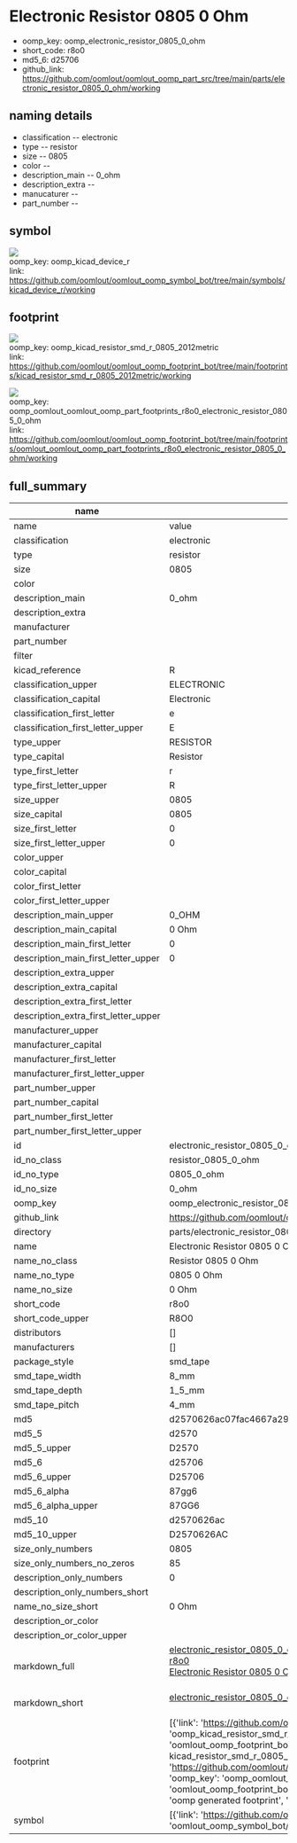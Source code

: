 # Electronic Resistor 0805 0 Ohm

  
* oomp_key: oomp_electronic_resistor_0805_0_ohm 
* short_code: r8o0
* md5_6: d25706  
* github_link: https://github.com/oomlout/oomlout_oomp_part_src/tree/main/parts/electronic_resistor_0805_0_ohm/working  
## naming details
* classification -- electronic
* type -- resistor
* size -- 0805
* color -- 
* description_main -- 0_ohm
* description_extra -- 
* manucaturer -- 
* part_number -- 



## symbol

![](symbol/{index}/working/working_600.png)  
oomp_key: oomp_kicad_device_r  
link: https://github.com/oomlout/oomlout_oomp_symbol_bot/tree/main/symbols/kicad_device_r/working  

## footprint

![](footprint/{index}/working/working_600.png)  
oomp_key: oomp_kicad_resistor_smd_r_0805_2012metric  
link: https://github.com/oomlout/oomlout_oomp_footprint_bot/tree/main/footprints/kicad_resistor_smd_r_0805_2012metric/working  

![](footprint/{index}/working/working_600.png)  
oomp_key: oomp_oomlout_oomlout_oomp_part_footprints_r8o0_electronic_resistor_0805_0_ohm  
link: https://github.com/oomlout/oomlout_oomp_footprint_bot/tree/main/footprints/oomlout_oomlout_oomp_part_footprints_r8o0_electronic_resistor_0805_0_ohm/working  

## full_summary
| name | value | 
| --- | --- | 
| name | value | 
| classification | electronic | 
| type | resistor | 
| size | 0805 | 
| color |  | 
| description_main | 0_ohm | 
| description_extra |  | 
| manufacturer |  | 
| part_number |  | 
| filter |  | 
| kicad_reference | R | 
| classification_upper | ELECTRONIC | 
| classification_capital | Electronic | 
| classification_first_letter | e | 
| classification_first_letter_upper | E | 
| type_upper | RESISTOR | 
| type_capital | Resistor | 
| type_first_letter | r | 
| type_first_letter_upper | R | 
| size_upper | 0805 | 
| size_capital | 0805 | 
| size_first_letter | 0 | 
| size_first_letter_upper | 0 | 
| color_upper |  | 
| color_capital |  | 
| color_first_letter |  | 
| color_first_letter_upper |  | 
| description_main_upper | 0_OHM | 
| description_main_capital | 0 Ohm | 
| description_main_first_letter | 0 | 
| description_main_first_letter_upper | 0 | 
| description_extra_upper |  | 
| description_extra_capital |  | 
| description_extra_first_letter |  | 
| description_extra_first_letter_upper |  | 
| manufacturer_upper |  | 
| manufacturer_capital |  | 
| manufacturer_first_letter |  | 
| manufacturer_first_letter_upper |  | 
| part_number_upper |  | 
| part_number_capital |  | 
| part_number_first_letter |  | 
| part_number_first_letter_upper |  | 
| id | electronic_resistor_0805_0_ohm | 
| id_no_class | resistor_0805_0_ohm | 
| id_no_type | 0805_0_ohm | 
| id_no_size | 0_ohm | 
| oomp_key | oomp_electronic_resistor_0805_0_ohm | 
| github_link | https://github.com/oomlout/oomlout_oomp_part_src/tree/main/parts/electronic_resistor_0805_0_ohm/working | 
| directory | parts/electronic_resistor_0805_0_ohm | 
| name | Electronic Resistor 0805 0 Ohm | 
| name_no_class | Resistor 0805 0 Ohm | 
| name_no_type | 0805 0 Ohm | 
| name_no_size | 0 Ohm | 
| short_code | r8o0 | 
| short_code_upper | R8O0 | 
| distributors | [] | 
| manufacturers | [] | 
| package_style | smd_tape | 
| smd_tape_width | 8_mm | 
| smd_tape_depth | 1_5_mm | 
| smd_tape_pitch | 4_mm | 
| md5 | d2570626ac07fac4667a2946a70a904d | 
| md5_5 | d2570 | 
| md5_5_upper | D2570 | 
| md5_6 | d25706 | 
| md5_6_upper | D25706 | 
| md5_6_alpha | 87gg6 | 
| md5_6_alpha_upper | 87GG6 | 
| md5_10 | d2570626ac | 
| md5_10_upper | D2570626AC | 
| size_only_numbers | 0805 | 
| size_only_numbers_no_zeros | 85 | 
| description_only_numbers | 0 | 
| description_only_numbers_short |   | 
| name_no_size_short | 0 Ohm | 
| description_or_color |   | 
| description_or_color_upper |   | 
| markdown_full | [electronic_resistor_0805_0_ohm](https://github.com/oomlout/oomlout_oomp_part_src/tree/main/parts/electronic_resistor_0805_0_ohm/working)<br>[r8o0](https://github.com/oomlout/oomlout_oomp_part_src/tree/main/parts/electronic_resistor_0805_0_ohm/working)<br>[Electronic Resistor 0805 0 Ohm](https://github.com/oomlout/oomlout_oomp_part_src/tree/main/parts/electronic_resistor_0805_0_ohm/working)<br><br> | 
| markdown_short | [electronic_resistor_0805_0_ohm](https://github.com/oomlout/oomlout_oomp_part_src/tree/main/parts/electronic_resistor_0805_0_ohm/working)<br><br> | 
| footprint | [{'link': 'https://github.com/oomlout/oomlout_oomp_footprint_bot/tree/main/foootprntss/kicad_resistor_smd_r_0805_2012metric', 'oomp_key': 'oomp_kicad_resistor_smd_r_0805_2012metric', 'directory': 'oomlout_oomp_footprint_bot/footprints/kicad_resistor_smd_r_0805_2012metric//working/working.kicad_mod', 'note': 'source footprint kicad_resistor_smd_r_0805_2012metric', 'index': 0}, {'link': 'https://github.com/oomlout/oomlout_oomp_footprint_bot/tree/main/foootprntss/oomlout_oomlout_oomp_part_footprints_r8o0_electronic_resistor_0805_0_ohm', 'oomp_key': 'oomp_oomlout_oomlout_oomp_part_footprints_r8o0_electronic_resistor_0805_0_ohm', 'directory': 'oomlout_oomp_footprint_bot/footprints/oomlout_oomlout_oomp_part_footprints_r8o0_electronic_resistor_0805_0_ohm//working/working.kicad_mod', 'note': 'oomp generated footprint', 'index': 1}] | 
| symbol | [{'link': 'https://github.com/oomlout/oomlout_oomp_symbol_bot/tree/main/symbols/kicad_device_r', 'oomp_key': 'oomp_kicad_device_r', 'directory': 'oomlout_oomp_symbol_bot/symbols/kicad_device_r//working/working.kicad_sym', 'index': 0}] | 

